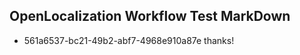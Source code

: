 ## OpenLocalization Workflow Test MarkDown
* 561a6537-bc21-49b2-abf7-4968e910a87e 
thanks!<!--HONumber=Feb16_HO4-->
